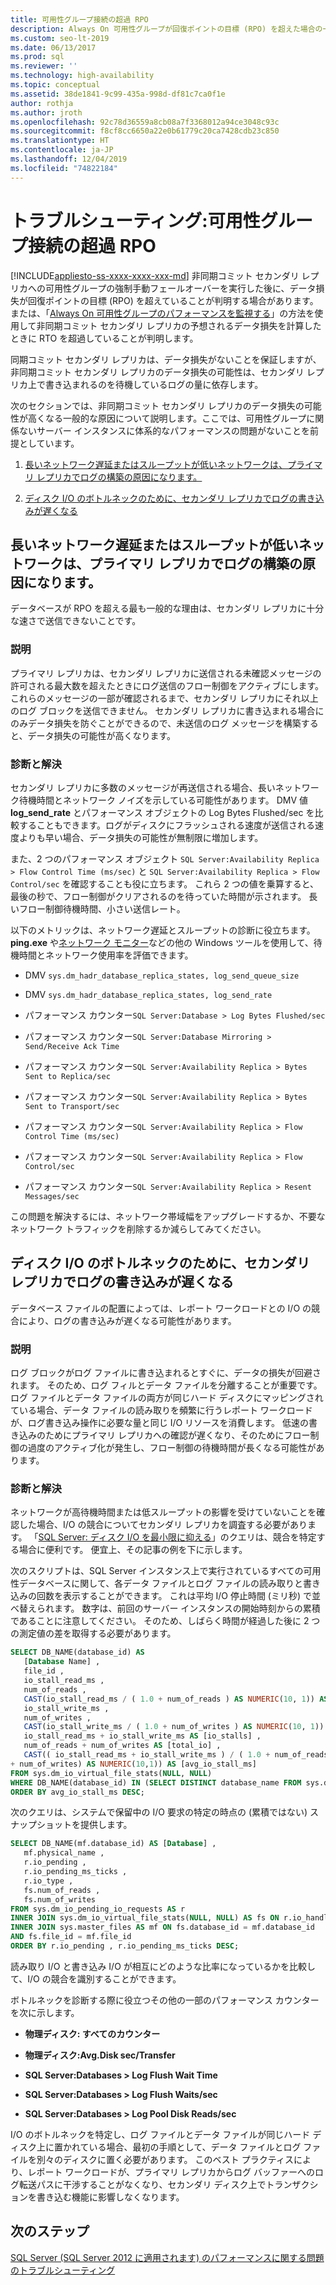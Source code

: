 ```yaml
---
title: 可用性グループ接続の超過 RPO
description: Always On 可用性グループが回復ポイントの目標 (RPO) を超えた場合の一般的な問題と解決策
ms.custom: seo-lt-2019
ms.date: 06/13/2017
ms.prod: sql
ms.reviewer: ''
ms.technology: high-availability
ms.topic: conceptual
ms.assetid: 38de1841-9c99-435a-998d-df81c7ca0f1e
author: rothja
ms.author: jroth
ms.openlocfilehash: 92c78d36559a8cb08a7f3368012a94ce3048c93c
ms.sourcegitcommit: f8cf8cc6650a22e0b61779c20ca7428cdb23c850
ms.translationtype: HT
ms.contentlocale: ja-JP
ms.lasthandoff: 12/04/2019
ms.locfileid: "74822184"
---
```

# <a name="troubleshoot-availability-group-exceeded-rpo"></a>トラブルシューティング:可用性グループ接続の超過 RPO
[!INCLUDE[appliesto-ss-xxxx-xxxx-xxx-md](../../../includes/appliesto-ss-xxxx-xxxx-xxx-md.md)]
  非同期コミット セカンダリ レプリカへの可用性グループの強制手動フェールオーバーを実行した後に、データ損失が回復ポイントの目標 (RPO) を超えていることが判明する場合があります。 または、「[Always On 可用性グループのパフォーマンスを監視する](monitor-performance-for-always-on-availability-groups.md)」の方法を使用して非同期コミット セカンダリ レプリカの予想されるデータ損失を計算したときに RTO を超過していることが判明します。  
  
 同期コミット セカンダリ レプリカは、データ損失がないことを保証しますが、非同期コミット セカンダリ レプリカのデータ損失の可能性は、セカンダリ レプリカ上で書き込まれるのを待機しているログの量に依存します。  
  
 次のセクションでは、非同期コミット セカンダリ レプリカのデータ損失の可能性が高くなる一般的な原因について説明します。ここでは、可用性グループに関係ないサーバー インスタンスに体系的なパフォーマンスの問題がないことを前提としています。  
  
1.  [長いネットワーク遅延またはスループットが低いネットワークは、プライマリ レプリカでログの構築の原因になります。](#BKMK_LATENCY)  
  
2.  [ディスク I/O のボトルネックのために、セカンダリ レプリカでログの書き込みが遅くなる](#BKMK_IO_BOTTLENECK)  
  
##  <a name="BKMK_LATENCY"></a> 長いネットワーク遅延またはスループットが低いネットワークは、プライマリ レプリカでログの構築の原因になります。  
 データベースが RPO を超える最も一般的な理由は、セカンダリ レプリカに十分な速さで送信できないことです。  
  
### <a name="explanation"></a>説明  
 プライマリ レプリカは、セカンダリ レプリカに送信される未確認メッセージの許可される最大数を超えたときにログ送信のフロー制御をアクティブにします。 これらのメッセージの一部が確認されるまで、セカンダリ レプリカにそれ以上のログ ブロックを送信できません。 セカンダリ レプリカに書き込まれる場合にのみデータ損失を防ぐことができるので、未送信のログ メッセージを構築すると、データ損失の可能性が高くなります。  
  
### <a name="diagnosis-and-resolution"></a>診断と解決  
 セカンダリ レプリカに多数のメッセージが再送信される場合、長いネットワーク待機時間とネットワーク ノイズを示している可能性があります。 DMV 値 **log_send_rate** とパフォーマンス オブジェクトの Log Bytes Flushed/sec を比較することもできます。ログがディスクにフラッシュされる速度が送信される速度よりも早い場合、データ損失の可能性が無制限に増加します。  
  
 また、2 つのパフォーマンス オブジェクト `SQL Server:Availability Replica > Flow Control Time (ms/sec)` と `SQL Server:Availability Replica > Flow Control/sec` を確認することも役に立ちます。 これら 2 つの値を乗算すると、最後の秒で、フロー制御がクリアされるのを待っていた時間が示されます。 長いフロー制御待機時間、小さい送信レート。  
  
 以下のメトリックは、ネットワーク遅延とスループットの診断に役立ちます。 **ping.exe** や[ネットワーク モニター](https://www.microsoft.com/download/details.aspx?id=4865)などの他の Windows ツールを使用して、待機時間とネットワーク使用率を評価できます。  
  
-   DMV `sys.dm_hadr_database_replica_states, log_send_queue_size`  
  
-   DMV `sys.dm_hadr_database_replica_states, log_send_rate`  
  
-   パフォーマンス カウンター`SQL Server:Database > Log Bytes Flushed/sec`  
  
-   パフォーマンス カウンター`SQL Server:Database Mirroring > Send/Receive Ack Time`  
  
-   パフォーマンス カウンター`SQL Server:Availability Replica > Bytes Sent to Replica/sec`  
  
-   パフォーマンス カウンター`SQL Server:Availability Replica > Bytes Sent to Transport/sec`  
  
-   パフォーマンス カウンター`SQL Server:Availability Replica > Flow Control Time (ms/sec)`  
  
-   パフォーマンス カウンター`SQL Server:Availability Replica > Flow Control/sec`  
  
-   パフォーマンス カウンター`SQL Server:Availability Replica > Resent Messages/sec`  

この問題を解決するには、ネットワーク帯域幅をアップグレードするか、不要なネットワーク トラフィックを削除するか減らしてみてください。  


##  <a name="BKMK_IO_BOTTLENECK"></a> ディスク I/O のボトルネックのために、セカンダリ レプリカでログの書き込みが遅くなる  
 データベース ファイルの配置によっては、レポート ワークロードとの I/O の競合により、ログの書き込みが遅くなる可能性があります。  
  
### <a name="explanation"></a>説明  
 ログ ブロックがログ ファイルに書き込まれるとすぐに、データの損失が回避されます。 そのため、ログ フィルとデータ ファイルを分離することが重要です。 ログ ファイルとデータ ファイルの両方が同じハード ディスクにマッピングされている場合、データ ファイルの読み取りを頻繁に行うレポート ワークロードが、ログ書き込み操作に必要な量と同じ I/O リソースを消費します。 低速の書き込みのためにプライマリ レプリカへの確認が遅くなり、そのためにフロー制御の過度のアクティブ化が発生し、フロー制御の待機時間が長くなる可能性があります。  
  
### <a name="diagnosis-and-resolution"></a>診断と解決  
 ネットワークが高待機時間または低スループットの影響を受けていないことを確認した場合、I/O の競合についてセカンダリ レプリカを調査する必要があります。 「[SQL Server: ディスク I/O を最小限に抑える](https://technet.microsoft.com/magazine/jj643251.aspx)」のクエリは、競合を特定する場合に便利です。 便宜上、その記事の例を下に示します。  
  
 次のスクリプトは、SQL Server インスタンス上で実行されているすべての可用性データベースに関して、各データ ファイルとログ ファイルの読み取りと書き込みの回数を表示することができます。 これは平均 I/O 停止時間 (ミリ秒) で並べ替えられます。 数字は、前回のサーバー インスタンスの開始時刻からの累積であることに注意してください。 そのため、しばらく時間が経過した後に 2 つの測定値の差を取得する必要があります。  
  
```sql  
SELECT DB_NAME(database_id) AS   
   [Database Name] ,   
   file_id ,   
   io_stall_read_ms ,   
   num_of_reads ,   
   CAST(io_stall_read_ms / ( 1.0 + num_of_reads ) AS NUMERIC(10, 1)) AS [avg_read_stall_ms] ,   
   io_stall_write_ms ,   
   num_of_writes ,  
   CAST(io_stall_write_ms / ( 1.0 + num_of_writes ) AS NUMERIC(10, 1)) AS [avg_write_stall_ms] ,   
   io_stall_read_ms + io_stall_write_ms AS [io_stalls] ,   
   num_of_reads + num_of_writes AS [total_io] ,   
   CAST(( io_stall_read_ms + io_stall_write_ms ) / ( 1.0 + num_of_reads  
+ num_of_writes) AS NUMERIC(10,1)) AS [avg_io_stall_ms]  
FROM sys.dm_io_virtual_file_stats(NULL, NULL)  
WHERE DB_NAME(database_id) IN (SELECT DISTINCT database_name FROM sys.dm_hadr_database_replica_cluster_states)  
ORDER BY avg_io_stall_ms DESC;  
```  
  
 次のクエリは、システムで保留中の I/O 要求の特定の時点の (累積ではない) スナップショットを提供します。  
  
```sql  
SELECT DB_NAME(mf.database_id) AS [Database] ,   
   mf.physical_name ,  
   r.io_pending ,   
   r.io_pending_ms_ticks ,   
   r.io_type ,   
   fs.num_of_reads ,   
   fs.num_of_writes  
FROM sys.dm_io_pending_io_requests AS r   
INNER JOIN sys.dm_io_virtual_file_stats(NULL, NULL) AS fs ON r.io_handle = fs.file_handle   
INNER JOIN sys.master_files AS mf ON fs.database_id = mf.database_id  
AND fs.file_id = mf.file_id  
ORDER BY r.io_pending , r.io_pending_ms_ticks DESC;  
```  
  
 読み取り I/O と書き込み I/O が相互にどのような比率になっているかを比較して、I/O の競合を識別することができます。  
  
 ボトルネックを診断する際に役立つその他の一部のパフォーマンス カウンターを次に示します。  
  
-   **物理ディスク: すべてのカウンター**  
  
-   **物理ディスク:Avg.Disk sec/Transfer**  
  
-   **SQL Server:Databases > Log Flush Wait Time**  
  
-   **SQL Server:Databases > Log Flush Waits/sec**  
  
-   **SQL Server:Databases > Log Pool Disk Reads/sec**  
  
 I/O のボトルネックを特定し、ログ ファイルとデータ ファイルが同じハード ディスク上に置かれている場合、最初の手順として、データ ファイルとログ ファイルを別々のディスクに置く必要があります。 このベスト プラクティスにより、レポート ワークロードが、プライマリ レプリカからログ バッファーへのログ転送パスに干渉することがなくなり、セカンダリ ディスク上でトランザクションを書き込む機能に影響しなくなります。  
  
## <a name="next-steps"></a>次のステップ  
 [SQL Server (SQL Server 2012 に適用されます) のパフォーマンスに関する問題のトラブルシューティング](https://msdn.microsoft.com/library/dd672789(v=SQL.100).aspx)  
  
  
